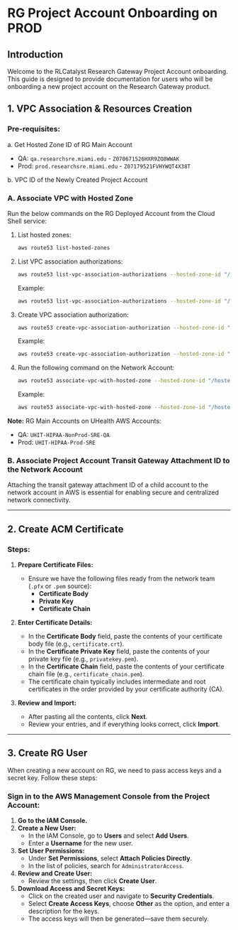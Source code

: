 # RG Project Account Onboarding on PROD

## Introduction

Welcome to the RLCatalyst Research Gateway Project Account onboarding. This guide is designed to provide documentation for users who will be onboarding a new project account on the Research Gateway product.

## 1. VPC Association & Resources Creation

### Pre-requisites:

a. Get Hosted Zone ID of RG Main Account
   - QA: `qa.researchsre.miami.edu` - `Z070671526HXR9ZO8WWAK`
   - Prod: `prod.researchsre.miami.edu` - `Z07179521FVHYWQT4X38T`

b. VPC ID of the Newly Created Project Account

### A. Associate VPC with Hosted Zone

Run the below commands on the RG Deployed Account from the Cloud Shell service:

1. List hosted zones:
   ```sh
   aws route53 list-hosted-zones
   ```
2. List VPC association authorizations:
   ```sh
   aws route53 list-vpc-association-authorizations --hosted-zone-id "/hostedzone/<hostedzone-id>"
   ```
   Example:
   ```sh
   aws route53 list-vpc-association-authorizations --hosted-zone-id "/hostedzone/Z070671526HXR9ZO8WWAK"
   ```
3. Create VPC association authorization:
   ```sh
   aws route53 create-vpc-association-authorization --hosted-zone-id "/hostedzone/<hostedzone-id>" --vpc VPCRegion=us-east-1,VPCId=<vpc-id> --region us-east-1
   ```
   Example:
   ```sh
   aws route53 create-vpc-association-authorization --hosted-zone-id "/hostedzone/Z070671526HXR9ZO8WWAK" --vpc VPCRegion=us-east-1,VPCId=vpc-05ca88b256fe8b2fc --region us-east-1
   ```
4. Run the following command on the Network Account:
   ```sh
   aws route53 associate-vpc-with-hosted-zone --hosted-zone-id "/hostedzone/<hosted-zoneid>" --vpc VPCRegion=us-east-1,VPCId=<vpc-id> --region us-east-1
   ```
   Example:
   ```sh
   aws route53 associate-vpc-with-hosted-zone --hosted-zone-id "/hostedzone/Z070671526HXR9ZO8WWAK" --vpc VPCRegion=us-east-1,VPCId=vpc-05ca88b256fe8b2fc --region us-east-1
   ```

**Note:** RG Main Accounts on UHealth AWS Accounts:
   - QA: `UHIT-HIPAA-NonProd-SRE-QA`
   - Prod: `UHIT-HIPAA-Prod-SRE`

### B. Associate Project Account Transit Gateway Attachment ID to the Network Account

Attaching the transit gateway attachment ID of a child account to the network account in AWS is essential for enabling secure and centralized network connectivity.

---

## 2. Create ACM Certificate

### Steps:

1. **Prepare Certificate Files:**
   - Ensure we have the following files ready from the network team (`.pfx` or `.pem` source):
     - **Certificate Body**
     - **Private Key**
     - **Certificate Chain**

2. **Enter Certificate Details:**
   - In the **Certificate Body** field, paste the contents of your certificate body file (e.g., `certificate.crt`).
   - In the **Certificate Private Key** field, paste the contents of your private key file (e.g., `privatekey.pem`).
   - In the **Certificate Chain** field, paste the contents of your certificate chain file (e.g., `certificate_chain.pem`).
   - The certificate chain typically includes intermediate and root certificates in the order provided by your certificate authority (CA).

3. **Review and Import:**
   - After pasting all the contents, click **Next**.
   - Review your entries, and if everything looks correct, click **Import**.

---

## 3. Create RG User

When creating a new account on RG, we need to pass access keys and a secret key. Follow these steps:

### Sign in to the AWS Management Console from the Project Account:

1. **Go to the IAM Console.**
2. **Create a New User:**
   - In the IAM Console, go to **Users** and select **Add Users**.
   - Enter a **Username** for the new user.
3. **Set User Permissions:**
   - Under **Set Permissions**, select **Attach Policies Directly**.
   - In the list of policies, search for `AdministratorAccess`.
4. **Review and Create User:**
   - Review the settings, then click **Create User**.
5. **Download Access and Secret Keys:**
   - Click on the created user and navigate to **Security Credentials**.
   - Select **Create Access Keys**, choose **Other** as the option, and enter a description for the keys.
   - The access keys will then be generated—save them securely.

